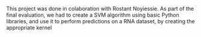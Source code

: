 This project was done in colaboration with Rostant Noyiessie.
As part of the final evaluation, we had to create a SVM algorithm using basic Python libraries, and use it to perform predictions on a RNA dataset, by creating the appropriate kernel
